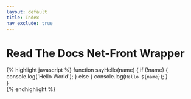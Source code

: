 ```yaml
---
layout: default
title: Index
nav_exclude: true
---
```


# Read The Docs Net-Front Wrapper




{% highlight javascript %}
function sayHello(name) {
  if (!name) {
    console.log('Hello World');
  } else {
    console.log(`Hello ${name}`);
  }  
}  
{% endhighlight %}
